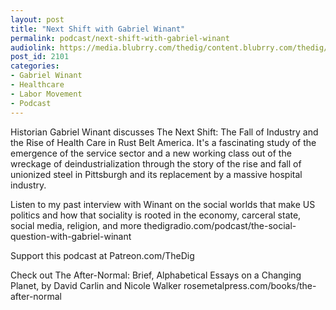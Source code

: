 ```yaml
---
layout: post
title: "Next Shift with Gabriel Winant"
permalink: podcast/next-shift-with-gabriel-winant
audiolink: https://media.blubrry.com/thedig/content.blubrry.com/thedig/The_Dig-EP_339-Winant.mp3
post_id: 2101
categories: 
- Gabriel Winant
- Healthcare
- Labor Movement
- Podcast
---
```


Historian Gabriel Winant discusses The Next Shift: The Fall of Industry and the Rise of Health Care in Rust Belt America. It's a fascinating study of the emergence of the service sector and a new working class out of the wreckage of deindustrialization through the story of the rise and fall of unionized steel in Pittsburgh and its replacement by a massive hospital industry.

Listen to my past interview with Winant on the social worlds that make US politics and how that sociality is rooted in the economy, carceral state, social media, religion, and more thedigradio.com/podcast/the-social-question-with-gabriel-winant

Support this podcast at Patreon.com/TheDig

Check out The After-Normal: Brief, Alphabetical Essays on a Changing Planet, by David Carlin and Nicole Walker rosemetalpress.com/books/the-after-normal